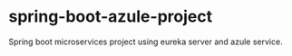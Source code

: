 # spring-boot-azule-project
Spring boot microservices project using eureka server and azule service.

